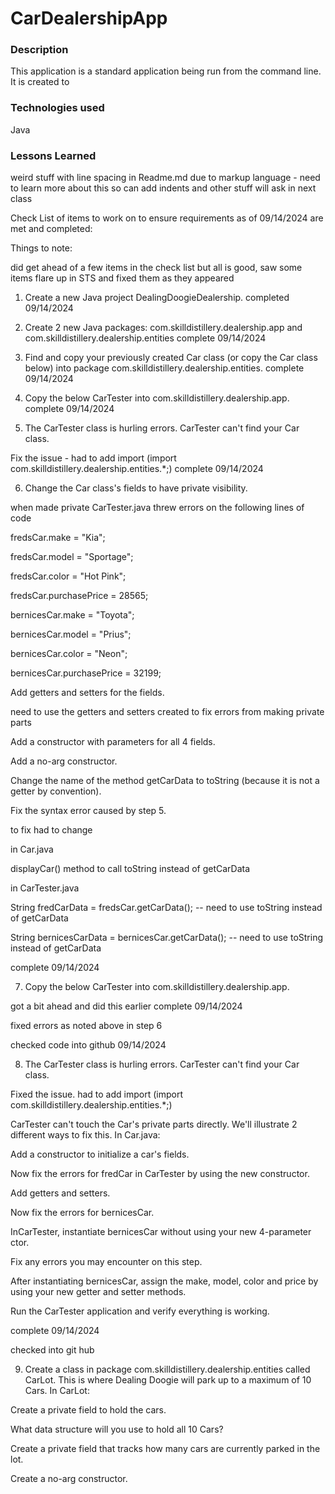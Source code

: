 # CarDealershipApp


### Description

This application is a standard application being run from the command line.  It is created to 

### Technologies used
Java



### Lessons Learned
weird stuff with line spacing in Readme.md due to markup language - need to learn more about this so can add indents and other stuff will 
ask in next class


Check List of items to work on to ensure requirements as of 09/14/2024 are met and completed:

Things to note:

did get ahead of a few items in the check list but all is good, saw some items flare up in STS and fixed them as they appeared

1) Create a new Java project DealingDoogieDealership.
completed 09/14/2024

2)  Create 2 new Java packages: com.skilldistillery.dealership.app and com.skilldistillery.dealership.entities
complete 09/14/2024

3) Find and copy your previously created Car class (or copy the Car class below) into package com.skilldistillery.dealership.entities.
complete 09/14/2024

4) Copy the below CarTester into com.skilldistillery.dealership.app.
complete 09/14/2024


5) The CarTester class is hurling errors.
CarTester can't find your Car class.

Fix the issue -  had to add import (import com.skilldistillery.dealership.entities.*;)
complete 09/14/2024 

6) Change the Car class's fields to have private visibility.

when made private CarTester.java threw errors on the following lines of code
   
fredsCar.make = "Kia";

fredsCar.model = "Sportage";

fredsCar.color = "Hot Pink";

fredsCar.purchasePrice = 28565;


bernicesCar.make = "Toyota";

bernicesCar.model = "Prius";

bernicesCar.color = "Neon";

bernicesCar.purchasePrice = 32199;
  
Add getters and setters for the fields.

need to use the getters and setters created to fix errors from making private parts

Add a constructor with parameters for all 4 fields.

Add a no-arg constructor.

Change the name of the method getCarData to toString (because it is not a getter by convention).

Fix the syntax error caused by step 5.

to fix had to change
  
   in Car.java
     
   displayCar() method to call toString instead of getCarData
   
   in CarTester.java
   
   String fredCarData = fredsCar.getCarData(); -- need to use toString instead of getCarData
   
   String bernicesCarData = bernicesCar.getCarData();  -- need to use toString instead of getCarData

complete 09/14/2024 

7) Copy the below CarTester into com.skilldistillery.dealership.app.

got a bit ahead and did this earlier complete 09/14/2024 

fixed errors as noted above in step 6

checked code into github 09/14/2024

8) The CarTester class is hurling errors.
CarTester can't find your Car class.

Fixed the issue. had to add import (import com.skilldistillery.dealership.entities.*;)

CarTester can't touch the Car's private parts directly. We'll illustrate 2 different ways to fix this. In Car.java:

Add a constructor to initialize a car's fields.

Now fix the errors for fredCar in CarTester by using the new constructor.

Add getters and setters.

Now fix the errors for bernicesCar.

InCarTester, instantiate bernicesCar without using your new 4-parameter ctor.

Fix any errors you may encounter on this step.

After instantiating bernicesCar, assign the make, model, color and price by using your new getter and setter methods.

Run the CarTester application and verify everything is working.

complete 09/14/2024

checked into git hub

9)  Create a class in package com.skilldistillery.dealership.entities called CarLot. This is where Dealing Doogie will park up to a maximum of 10 Cars. In CarLot:

Create a private field to hold the cars. 

What data structure will you use to hold all 10 Cars?

Create a private field that tracks how many cars are currently parked in the lot.

Create a no-arg constructor.
     
